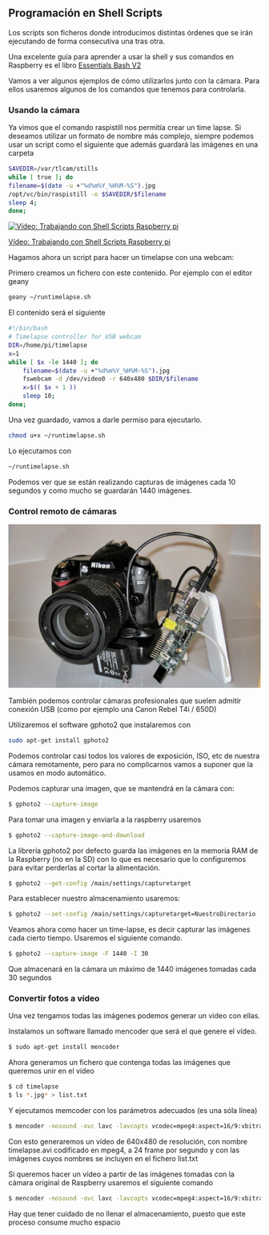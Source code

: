 ## Programación en Shell Scripts

Los scripts son ficheros donde introducimos distintas órdenes que se irán ejecutando de forma consecutiva una tras otra.

Una excelente guía para aprender a usar la shell y sus comandos en Raspberry es el libro [Essentials Bash V2](https://www.raspberrypi.org/magpi-issues/Essentials_Bash_v2.pdf)

Vamos a ver algunos ejemplos de cómo utilizarlos junto con la cámara. Para ellos usaremos algunos de los comandos que tenemos para controlarla.

### Usando la cámara

Ya vimos que el comando raspistill nos permitía crear un time lapse. Si deseamos utilizar un formato de nombre más complejo, siempre podemos usar un script como el siguiente que además guardará las imágenes en una carpeta


```sh
SAVEDIR=/var/tlcam/stills
while [ true ]; do
filename=$(date -u +"%d%m%Y_%H%M-%S").jpg
/opt/vc/bin/raspistill -o $SAVEDIR/$filename
sleep 4;
done;
```

[![Vídeo: Trabajando con Shell  Scripts Raspberry pi](https://img.youtube.com/vi/L5HfjbKyth0/0.jpg)](https://youtu.be/L5HfjbKyth0)


[Vídeo: Trabajando con Shell  Scripts Raspberry pi](https://youtu.be/L5HfjbKyth0)

Hagamos ahora un script para hacer un timelapse con una webcam:

Primero creamos un fichero con este contenido. Por ejemplo con el editor geany

```sh
geany ~/runtimelapse.sh 
``` 

El contenido será el siguiente

```sh
#!/bin/bash
# Timelapse controller for USB webcam
DIR=/home/pi/timelapse
x=1
while [ $x -le 1440 ]; do
	filename=$(date -u +"%d%m%Y_%H%M-%S").jpg
	fswebcam -d /dev/video0 -r 640x480 $DIR/$filename
	x=$(( $x + 1 ))
	sleep 10;
done;
```

Una vez guardado, vamos a darle permiso para ejecutarlo.

```sh
chmod u+x ~/runtimelapse.sh
```

Lo ejecutamos con
```sh
~/runtimelapse.sh
```

Podemos ver que se están realizando capturas de imágenes cada 10 segundos y como mucho se guardarán 1440 imágenes.

### Control remoto de cámaras

![Controlando una cámara profesional](./images/camaraPro.png)

También podemos controlar cámaras profesionales que suelen admitir conexión USB (como por ejemplo una Canon Rebel T4i / 650D)

Utilizaremos el software gphoto2 que  instalaremos con

```sh
sudo apt-get install gphoto2
```

Podemos controlar casi todos los valores de exposición, ISO, etc de nuestra cámara remotamente, pero para no complicarnos vamos a suponer que la usamos en modo automático.

Podemos capturar una imagen, que se mantendrá en la cámara con:

```sh
$ gphoto2 --capture-image
```

Para tomar una imagen y enviarla a la raspberry usaremos

```sh
$ gphoto2 --capture-image-and-download
```

La librería gphoto2 por defecto guarda las imágenes en la memoria RAM de la Raspberry (no en la SD) con lo que es necesario que lo configuremos para evitar perderlas al cortar la alimentación.

```sh
$ gphoto2 --get-config /main/settings/capturetarget
```

Para establecer nuestro almacenamiento usaremos:

```sh
$ gphoto2 --set-config /main/settings/capturetarget=NuestroDirectorio
```

Veamos ahora como hacer un time-lapse, es decir capturar las imágenes cada
cierto tiempo. Usaremos el siguiente comando.

```sh
$ gphoto2 --capture-image -F 1440 -I 30
```

Que almacenará en la cámara un máximo de 1440 imágenes tomadas cada 30
segundos

### Convertir fotos a vídeo

Una vez tengamos todas las imágenes podemos generar un vídeo con ellas.

Instalamos un software llamado mencoder que será el que genere el vídeo.

```sh
$ sudo apt-get install mencoder
```

 Ahora generamos un fichero que contenga todas las imágenes que queremos unir en el vídeo

```sh
$ cd timelapse
$ ls *.jpg* > list.txt
```


Y ejecutamos memcoder con los parámetros adecuados (es una sóla línea)

```sh
$ mencoder -nosound -ovc lavc -lavcopts vcodec=mpeg4:aspect=16/9:vbitrate=8000000 -vf scale=640:480 -o timelapse.avi -mf type=jpeg:fps=24 mf://@list.txt
```

Con esto generaremos un vídeo de 640x480 de resolución, con nombre timelapse.avi codificado en mpeg4, a 24 frame por segundo y con las imágenes cuyos nombres se incluyen en el fichero list.txt

Si queremos hacer un vídeo a partir de las imágenes tomadas con la cámara original de Raspberry usaremos el siguiente comando

```sh
$ mencoder -nosound -ovc lavc -lavcopts vcodec=mpeg4:aspect=16/9:vbitrate=8000000 -vf scale=1920:1080 -o tlcam.avi -mf type=jpeg:fps=24 mf://list.txt
```

Hay que tener cuidado de no llenar el almacenamiento, puesto que este proceso consume mucho espacio

